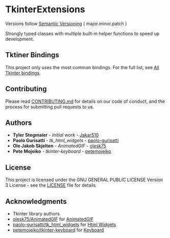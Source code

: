 # TkinterExtensions

Versions follow [Semantic Versioning](https://semver.org/) ( major.minor.patch )

Strongly typed classes with multiple built-in helper functions to speed up development.

## Tktiner Bindings

This project only uses the most common bindings. For the full list, see [All Tkinter bindings](PythonExtensions/tk/Events/Bindings.py).

## Contributing

Please read [CONTRIBUTING.md](.github/CONTRIBUTING.md) for details on our code of conduct, and the process for submitting pull requests to us.

## Authors

* **Tyler Stegmaier** - *Initial work* - [Jakar510](https://github.com/Jakar510)
* **Paolo Gurisatti** - *tk_html_widgets* - [paolo-gurisatti](https://github.com/paolo-gurisatti)
* **Ole Jakob Skjelten** - *AnimatedGIF* - [olesk75](https://github.com/olesk75)
* **Pete Mojeiko** - *tkinter-keyboard* - [petemojeiko](https://github.com/petemojeiko)

## License

This project is licensed under the GNU GENERAL PUBLIC LICENSE Version 3 License - see the [LICENSE](LICENSE.md) file for details

## Acknowledgments

* Tkinter library authors
* [olesk75/AnimatedGIF](https://github.com/olesk75/AnimatedGIF) for [AnimatedGIF](PythonExtensions/tk/CustomWidgets/AnimatedGIF.py)
* [paolo-gurisatti/tk_html_widgets](https://github.com/paolo-gurisatti/tk_html_widgets) for [Html Widgets](PythonExtensions/tk/CustomWidgets/HTML.py)
* [petemojeiko/tkinter-keyboard](https://github.com/petemojeiko/tkinter-keyboard) for [Keyboard](PythonExtensions/tk/CustomWidgets/KeyBoard.py)
